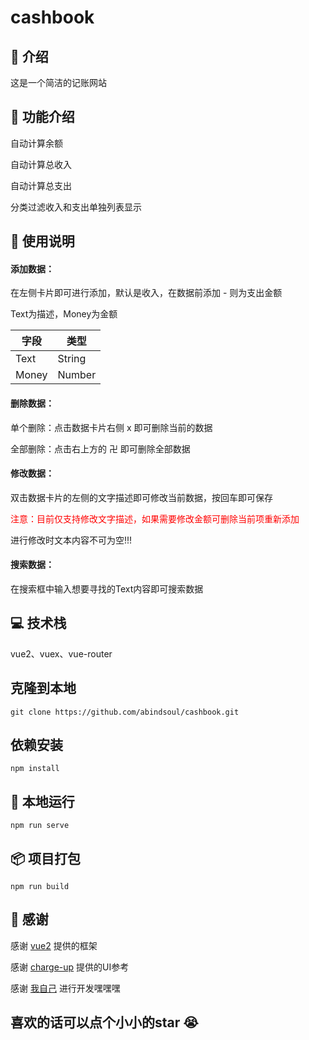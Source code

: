 # cashbook

## 🙌 介绍

这是一个简洁的记账网站

## 📖 功能介绍


自动计算余额

自动计算总收入

自动计算总支出

分类过滤收入和支出单独列表显示

## 📖 使用说明

#### 添加数据：

在左侧卡片即可进行添加，默认是收入，在数据前添加 - 则为支出金额

Text为描述，Money为金额

| 字段      | 类型          |
| ----------- | ----------- |
| Text       | String      |
| Money      | Number      |

#### 删除数据：

单个删除：点击数据卡片右侧 x 即可删除当前的数据

全部删除：点击右上方的 卍 即可删除全部数据

#### 修改数据：

双击数据卡片的左侧的文字描述即可修改当前数据，按回车即可保存

<font color=red> 注意：目前仅支持修改文字描述，如果需要修改金额可删除当前项重新添加</font>

进行修改时文本内容不可为空!!!


#### 搜索数据：

在搜索框中输入想要寻找的Text内容即可搜索数据

## 💻 技术栈

vue2、vuex、vue-router

## 克隆到本地

```
git clone https://github.com/abindsoul/cashbook.git
```
## 依赖安装

```
npm install
```


## 🔨 本地运行

```
npm run serve
```

## 📦 项目打包

```
npm run build
```

## 🤝 感谢

感谢 [vue2](https://v2.cn.vuejs.org/v2/api/) 提供的框架

感谢 [charge-up](https://github.com/cuixiaorui/charge-up) 提供的UI参考

感谢 [我自己](https://www.afreesoul.top/) 进行开发嘿嘿嘿

##  喜欢的话可以点个小小的star 😭
